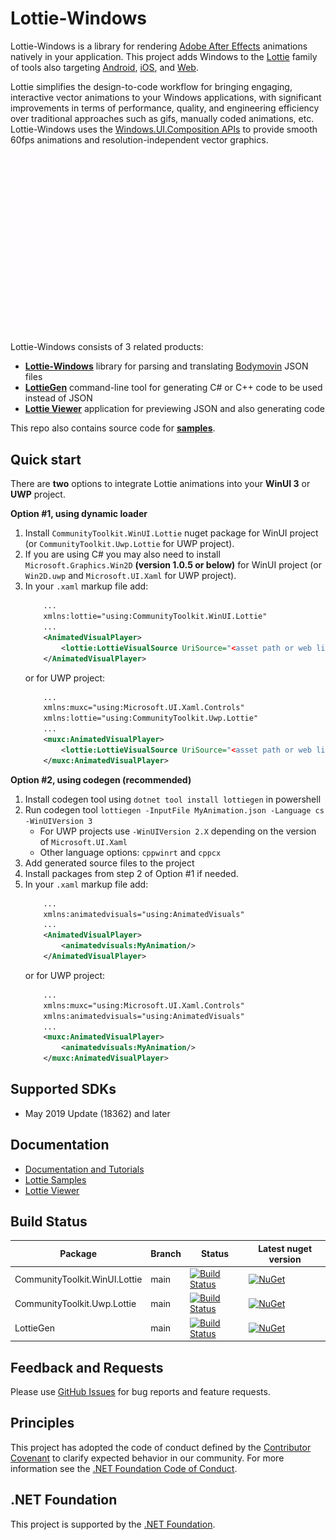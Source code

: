 # Lottie-Windows

Lottie-Windows is a library for rendering [Adobe After Effects](https://www.adobe.com/products/aftereffects.html) animations natively in your application. This project adds Windows to the [Lottie](http://airbnb.io/lottie/) family of tools also targeting [Android](https://github.com/airbnb/lottie-android), [iOS](https://github.com/airbnb/lottie-ios), and [Web](https://github.com/airbnb/lottie-web).

Lottie simplifies the design-to-code workflow for bringing engaging, interactive vector animations to your Windows applications, with significant improvements in terms of performance, quality, and engineering efficiency over traditional approaches such as gifs, manually coded animations, etc. Lottie-Windows uses the [Windows.UI.Composition APIs](https://docs.microsoft.com/windows/uwp/composition/visual-layer) to provide smooth 60fps animations and resolution-independent vector graphics.

![Lottie-Windows Gif](/images/LottieWindows_Intro.gif)

Lottie-Windows consists of 3 related products:
* **[Lottie-Windows](/Lottie-Windows)** library for parsing and translating [Bodymovin](https://aescripts.com/bodymovin/) JSON files
* **[LottieGen](/LottieGen)** command-line tool for generating C# or C++ code to be used instead of JSON
* **[Lottie Viewer](/LottieViewer)** application for previewing JSON and also generating code 

This repo also contains source code for **[samples](/LottieViewer)**.

## <a name="quickstart"></a> Quick start

There are **two** options to integrate Lottie animations into your **WinUI 3** or **UWP** project.

**Option #1, using dynamic loader**
1. Install `CommunityToolkit.WinUI.Lottie` nuget package for WinUI project (or `CommunityToolkit.Uwp.Lottie` for UWP project).
2. If you are using C# you may also need to install `Microsoft.Graphics.Win2D` **(version 1.0.5 or below)** for WinUI project (or `Win2D.uwp` and `Microsoft.UI.Xaml` for UWP project).
3. In your `.xaml` markup file add:
    ```xml
        ...
        xmlns:lottie="using:CommunityToolkit.WinUI.Lottie"
        ...
        <AnimatedVisualPlayer>
            <lottie:LottieVisualSource UriSource="<asset path or web link to a json file>" />
        </AnimatedVisualPlayer>
    ```
    or for UWP project:
    ```xml
        ...
        xmlns:muxc="using:Microsoft.UI.Xaml.Controls"
        xmlns:lottie="using:CommunityToolkit.Uwp.Lottie"
        ...
        <muxc:AnimatedVisualPlayer>
            <lottie:LottieVisualSource UriSource="<asset path or web link to a json file>" />
        </muxc:AnimatedVisualPlayer>
    ```
**Option #2, using codegen (recommended)**
1. Install codegen tool using `dotnet tool install lottiegen` in powershell
2.  Run codegen tool `lottiegen -InputFile MyAnimation.json -Language cs -WinUIVersion 3`
    - For UWP projects use `-WinUIVersion 2.X` depending on the version of `Microsoft.UI.Xaml`
    - Other language options: `cppwinrt` and `cppcx`
3. Add generated source files to the project
4. Install packages from step 2 of Option #1 if needed.
5. In your `.xaml` markup file add:
    ```xml
        ...
        xmlns:animatedvisuals="using:AnimatedVisuals"
        ...
        <AnimatedVisualPlayer>
            <animatedvisuals:MyAnimation/>
        </AnimatedVisualPlayer>
    ```
    or for UWP project:
    ```xml
        ...
        xmlns:muxc="using:Microsoft.UI.Xaml.Controls"
        xmlns:animatedvisuals="using:AnimatedVisuals"
        ...
        <muxc:AnimatedVisualPlayer>
            <animatedvisuals:MyAnimation/>
        </muxc:AnimatedVisualPlayer>
    ```

## <a name="supported"></a> Supported SDKs
* May 2019 Update (18362) and later

## <a name="documentation"></a> Documentation
* [Documentation and Tutorials](https://aka.ms/lottiedocs)
* [Lottie Samples](https://aka.ms/lottiesamples)
* [Lottie Viewer](https://aka.ms/lottieviewer)

## Build Status
| Package | Branch | Status | Latest nuget version |
| ------ | ------ | ------ | ------ |
| CommunityToolkit.WinUI.Lottie | main | [![Build Status](https://dev.azure.com/dotnet/WindowsCommunityToolkit/_apis/build/status/Microsoft.Toolkit.Uwp.UI.Lottie?branchName=main)](https://dev.azure.com/dotnet/WindowsCommunityToolkit/_build/latest?definitionId=61&branchName=main) | [![NuGet](https://img.shields.io/nuget/v/CommunityToolkit.WinUI.Lottie.svg)](https://www.nuget.org/packages/CommunityToolkit.WinUI.Lottie/) |
| CommunityToolkit.Uwp.Lottie | main | [![Build Status](https://dev.azure.com/dotnet/WindowsCommunityToolkit/_apis/build/status/Microsoft.Toolkit.Uwp.UI.Lottie?branchName=main)](https://dev.azure.com/dotnet/WindowsCommunityToolkit/_build/latest?definitionId=61&branchName=main) | [![NuGet](https://img.shields.io/nuget/v/CommunityToolkit.Uwp.Lottie.svg)](https://www.nuget.org/packages/CommunityToolkit.Uwp.Lottie/) |
| LottieGen | main | [![Build Status](https://dev.azure.com/dotnet/WindowsCommunityToolkit/_apis/build/status/Microsoft.Toolkit.Uwp.UI.Lottie?branchName=main)](https://dev.azure.com/dotnet/WindowsCommunityToolkit/_build/latest?definitionId=61&branchName=main) | [![NuGet](https://img.shields.io/nuget/v/LottieGen.svg)](https://www.nuget.org/packages/LottieGen/) |



## Feedback and Requests
Please use [GitHub Issues](https://github.com/windows-toolkit/Lottie-Windows/issues) for bug reports and feature requests.

## Principles
This project has adopted the code of conduct defined by the [Contributor Covenant](http://contributor-covenant.org/)
to clarify expected behavior in our community.
For more information see the [.NET Foundation Code of Conduct](http://dotnetfoundation.org/code-of-conduct).

## .NET Foundation
This project is supported by the [.NET Foundation](http://dotnetfoundation.org).
